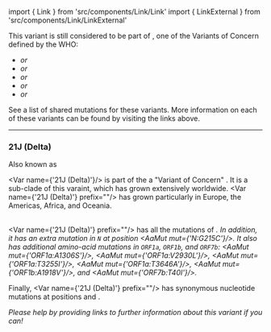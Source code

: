 import { Link } from 'src/components/Link/Link'
import { LinkExternal } from 'src/components/Link/LinkExternal'

This variant is still considered to be part of <Who name="Delta" />, one of the Variants of Concern defined by the WHO:
- <Var name="20I (Alpha, V1)" prefix=""/> or <Lin name="B.1.1.7" />
- <Var name="20H (Beta, V2)" prefix=""/> or <Lin name="B.1.351" />
- <Var name="20J (Gamma, V3)" prefix=""/> or <Lin name="P.1" />
- <Var name="21A (Delta)" prefix=""/> or <Lin name="B.1.617.2" />
- <Var name="21K (Omicron)" prefix =""/> or <Lin name="BA.1" />

See a <Link href="/shared-mutations">list of shared mutations</Link> for these variants. More information on each of these variants can be found by visiting the links above.

---

### 21J (Delta)
Also known as <Who name="Delta" />

<Var name={'21J (Delta)'}/> is part of the a "Variant of Concern" <Who name="Delta" />. It is a sub-clade of this varaint, which has grown extensively worldwide. <Var name={'21J (Delta)'} prefix=""/> has grown particularly in Europe, the Americas, Africa, and Oceania.
<br /><br />

<Var name={'21J (Delta)'} prefix=""/> has all the mutations of <Var name="21A (Delta)" prefix=""/>. In addition, it has an extra mutation in <code>N</code> at position <AaMut mut={'N:G215C'}/>. It also has additional amino-acid mutations in <code>ORF1a</code>, <code>ORF1b</code>, and <code>ORF7b</code>: <AaMut mut={'ORF1a:A1306S'}/>, <AaMut mut={'ORF1a:V2930L'}/>, <AaMut mut={'ORF1a:T3255I'}/>, <AaMut mut={'ORF1a:T3646A'}/>, <AaMut mut={'ORF1b:A1918V'}/>, and <AaMut mut={'ORF7b:T40I'}/>. 

Finally, <Var name={'21J (Delta)'} prefix=""/> has synonymous nucleotide mutations at positions <NucMut mut="C8986T" /> and <NucMut mut="A11332G" />.


_Please help by providing links to further information about this variant if you can!_
